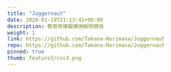 ```yaml
---
title: "Juggernaut"
date: 2020-01-19T21:13:42+09:00
description: 教育用模擬爆弾解除競技
weight: 1
link: https://github.com/Takana-Norimasa/Juggernaut
repo: https://github.com/Takana-Norimasa/Juggernaut
pinned: true
thumb: feature3/css3.png
---
```

